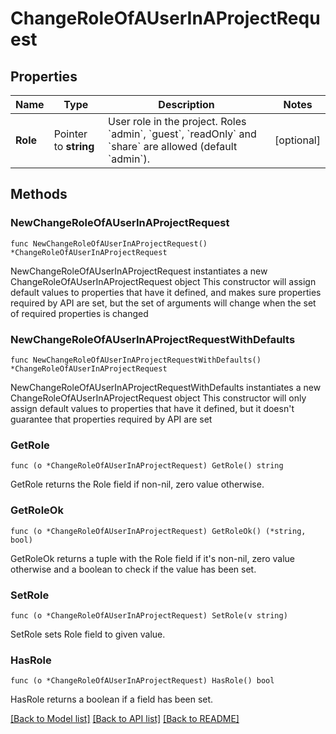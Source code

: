 # ChangeRoleOfAUserInAProjectRequest

## Properties

Name | Type | Description | Notes
------------ | ------------- | ------------- | -------------
**Role** | Pointer to **string** | User role in the project. Roles &#x60;admin&#x60;, &#x60;guest&#x60;, &#x60;readOnly&#x60; and &#x60;share&#x60; are allowed (default &#x60;admin&#x60;). | [optional] 

## Methods

### NewChangeRoleOfAUserInAProjectRequest

`func NewChangeRoleOfAUserInAProjectRequest() *ChangeRoleOfAUserInAProjectRequest`

NewChangeRoleOfAUserInAProjectRequest instantiates a new ChangeRoleOfAUserInAProjectRequest object
This constructor will assign default values to properties that have it defined,
and makes sure properties required by API are set, but the set of arguments
will change when the set of required properties is changed

### NewChangeRoleOfAUserInAProjectRequestWithDefaults

`func NewChangeRoleOfAUserInAProjectRequestWithDefaults() *ChangeRoleOfAUserInAProjectRequest`

NewChangeRoleOfAUserInAProjectRequestWithDefaults instantiates a new ChangeRoleOfAUserInAProjectRequest object
This constructor will only assign default values to properties that have it defined,
but it doesn't guarantee that properties required by API are set

### GetRole

`func (o *ChangeRoleOfAUserInAProjectRequest) GetRole() string`

GetRole returns the Role field if non-nil, zero value otherwise.

### GetRoleOk

`func (o *ChangeRoleOfAUserInAProjectRequest) GetRoleOk() (*string, bool)`

GetRoleOk returns a tuple with the Role field if it's non-nil, zero value otherwise
and a boolean to check if the value has been set.

### SetRole

`func (o *ChangeRoleOfAUserInAProjectRequest) SetRole(v string)`

SetRole sets Role field to given value.

### HasRole

`func (o *ChangeRoleOfAUserInAProjectRequest) HasRole() bool`

HasRole returns a boolean if a field has been set.


[[Back to Model list]](../README.md#documentation-for-models) [[Back to API list]](../README.md#documentation-for-api-endpoints) [[Back to README]](../README.md)


